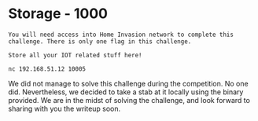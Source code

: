 # Storage - 1000

```
You will need access into Home Invasion network to complete this challenge. There is only one flag in this challenge.

Store all your IOT related stuff here!

nc 192.168.51.12 10005
```

We did not manage to solve this challenge during the competition. No one did. Nevertheless, we decided to take a stab at it locally using the binary provided. We are in the midst of solving the challenge, and look forward to sharing with you the writeup soon.
